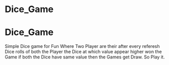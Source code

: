 # Dice_Game
# Dice_Game
Simple Dice game for Fun
Where Two Player are their after every referesh Dice rolls of both the Player the Dice at which value appear higher won the Game if both the Dice have same value then the Games get Draw.
So Play it.
